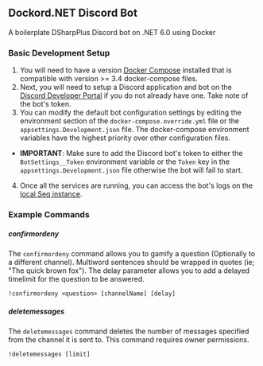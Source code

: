 ## Dockord.NET Discord Bot
A boilerplate DSharpPlus Discord bot on .NET 6.0 using Docker

### Basic Development Setup
1. You will need to have a version [Docker Compose](https://docs.docker.com/compose/install/) installed that is 
compatible with version >= 3.4 docker-compose files.
2. Next, you will need to setup a Discord application and bot on the [Discord Developer Portal](https://discord.com/developers/applications) 
if you do not already have one. Take note of the bot's token.
3. You can modify the default bot configuration settings by editing the environment section of the 
`docker-compose.override.yml` file or the `appsettings.Development.json` file. The docker-compose environment 
variables have the highest priority over other configuration files. 

* **IMPORTANT**: Make sure to add the Discord bot's token to either the `BotSettings__Token` environment variable or
the `Token` key in the `appsettings.Development.json` file otherwise the bot will fail to start.

4. Once all the services are running, you can access the bot's logs on the [local Seq instance](http://localhost:5340/).

### Example Commands
##### confirmordeny
The `confirmordeny` command allows you to gamify a question (Optionally to a different channel). Multiword sentences 
should be wrapped in quotes (ie; "The quick brown fox"). The delay parameter allows you to add a delayed timelimit 
for the question to be answered.
```
!confirmordeny <question> [channelName] [delay]
```


##### deletemessages
The `deletemessages` command deletes the number of messages specified from the channel it is sent to. This command 
requires owner permissions.
```
!deletemessages [limit]
```